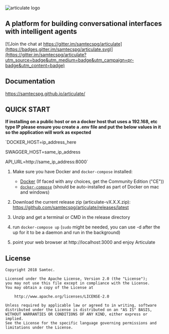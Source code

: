 ![articulate logo](./docs/img/articulate-logo.png)

## A platform for building conversational interfaces with intelligent agents

[![Join the chat at https://gitter.im/samtecspg/articulate](https://badges.gitter.im/samtecspg/articulate.svg)](https://gitter.im/samtecspg/articulate?utm_source=badge&utm_medium=badge&utm_campaign=pr-badge&utm_content=badge)

## Documentation

https://samtecspg.github.io/articulate/

## QUICK START

**If installing on a public host or on a docker host that uses a 192.168, etc type IP please ensure you create a .env file and put the below values in it so the application will work as expected**

`DOCKER_HOST=ip_address_here

 SWAGGER_HOST=same_ip_address
 
 API_URL=http://same_ip_address:8000`
 


1. Make sure you have Docker and `docker-compose` installed:

   * [Docker](https://docs.docker.com/engine/installation/) (If faced with any choices, get the Community Edition ("CE"))
   * [`docker-compose`](https://docs.docker.com/compose/install/) (should be auto-installed as part of Docker on mac and windows)

2. Download the current release zip (articulate-vX.X.X.zip): https://github.com/samtecspg/articulate/releases/latest

3. Unzip and get a terminal or CMD in the release directory

4. run `docker-compose up` (`sudo` might be needed, you can use -d after the up for it to be a daemon and run in the background)

5. point your web browser at  http://localhost:3000 and enjoy Articulate

## License
```
Copyright 2018 Samtec.

Licensed under the Apache License, Version 2.0 (the "License");
you may not use this file except in compliance with the License.
You may obtain a copy of the License at

    http://www.apache.org/licenses/LICENSE-2.0

Unless required by applicable law or agreed to in writing, software
distributed under the License is distributed on an "AS IS" BASIS,
WITHOUT WARRANTIES OR CONDITIONS OF ANY KIND, either express or implied.
See the License for the specific language governing permissions and
limitations under the License.
```

